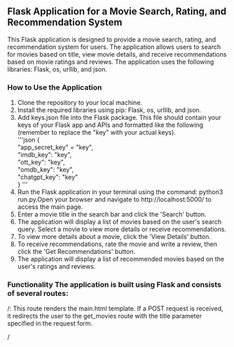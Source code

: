 ## Flask Application for a Movie Search, Rating, and Recommendation System
This Flask application is designed to provide a movie search, rating, and recommendation system for users. The application allows users to search for movies based on title, view movie details, and receive recommendations based on movie ratings and reviews. The application uses the following libraries: Flask, os, urllib, and json.

### How to Use the Application 
1. Clone the repository to your local machine.  
2. Install the required libraries using pip: Flask, os, urllib, and json.  
3. Add keys.json file into the Flask package. This file should contain your keys of your Flask app and APIs and formatted like the following (remember to replace the "key" with your actual keys).  
'''json
  {
    <br>  "app_secret_key" = "key",
    <br>  "imdb_key": "key",
    <br>  "ott_key": "key",
    <br>  "omdb_key": "key",
    <br>  "chatgpt_key": "key"
    <br>}
'''
4. Run the Flask application in your terminal using the command: python3 run.py.Open your browser and navigate to http://localhost:5000/ to access the main page.  
5. Enter a movie title in the search bar and click the 'Search' button.  
6. The application will display a list of movies based on the user's search query. Select a movie to view more details or receive recommendations.  
7. To view more details about a movie, click the 'View Details' button.  
8. To receive recommendations, rate the movie and write a review, then click the 'Get Recommendations' button.  
9. The application will display a list of recommended movies based on the user's ratings and reviews.  

### Functionality The application is built using Flask and consists of several routes:

/: This route renders the main.html template. If a POST request is received, it redirects the user to the get_movies route with the title parameter specified in the request form.

/<title>: This route renders the select_movie.html template, displaying a list of movies with images and titles, based on the user's search query specified in the title parameter. If a POST request is received, the user can select a movie to get more details or to receive recommendations based on their further input.

/id/<movie_id>: This route renders the movie_rating.html template, displaying movie details such as title, image, release year, genre, synopsis, and ratings, based on the movie_id parameter passed to the URL.

/movie_title/movie_recommendation: This route renders the get_review.html template, allowing the user to rate a movie and write a review to receive recommendations for similar movies.

/movie_title/movie_recommendation/detail: This route renders the movie_rating.html template, displaying detailed movie information based on the movie_id and image_url parameters passed in the URL.

### Contact 
For any questions or issues, please contact liumengyuan23@gmail.com.
